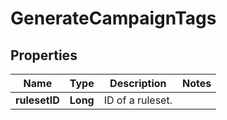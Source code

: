 

# GenerateCampaignTags

## Properties

Name | Type | Description | Notes
------------ | ------------- | ------------- | -------------
**rulesetID** | **Long** | ID of a ruleset. | 



